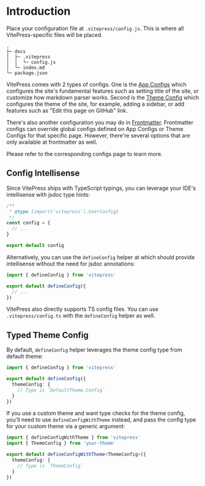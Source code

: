 # Introduction

Place your configuration file at `.vitepress/config.js`. This is where all VitePress-specific files will be placed.

```
.
├─ docs
│  ├─ .vitepress
│  │  └─ config.js
│  └─ index.md
└─ package.json
```

VitePress comes with 2 types of configs. One is the [App Configs](./app-configs) which configures the site's fundamental features such as setting title of the site, or customize how markdown parser works. Second is the [Theme Config](./theme-config) which configures the theme of the site, for example, adding a sidebar, or add features such as "Edit this page on GitHub" link.

There's also another configuration you may do in [Frontmatter](./frontmatter-configs). Frontmatter configs can override global configs defined on App Configs or Theme Configs for that specific page. However, there're several options that are only available at frontmatter as well.

Please refer to the corresponding configs page to learn more.

## Config Intellisense

Since VitePress ships with TypeScript typings, you can leverage your IDE's intellisense with jsdoc type hints:

```js
/**
 * @type {import('vitepress').UserConfig}
 */
const config = {
  // ...
}

export default config
```

Alternatively, you can use the `defineConfig` helper at which should provide intellisense without the need for jsdoc annotations:

```js
import { defineConfig } from 'vitepress'

export default defineConfig({
  // ...
})
```

VitePress also directly supports TS config files. You can use `.vitepress/config.ts` with the `defineConfig` helper as well.

## Typed Theme Config

By default, `defineConfig` helper leverages the theme config type from default theme:

```ts
import { defineConfig } from 'vitepress'

export default defineConfig({
  themeConfig: {
    // Type is `DefaultTheme.Config`
  }
})
```

If you use a custom theme and want type checks for the theme config, you'll need to use `defineConfigWithTheme` instead, and pass the config type for your custom theme via a generic argument:

```ts
import { defineConfigWithTheme } from 'vitepress'
import { ThemeConfig } from 'your-theme'

export default defineConfigWithTheme<ThemeConfig>({
  themeConfig: {
    // Type is `ThemeConfig`
  }
})
```
